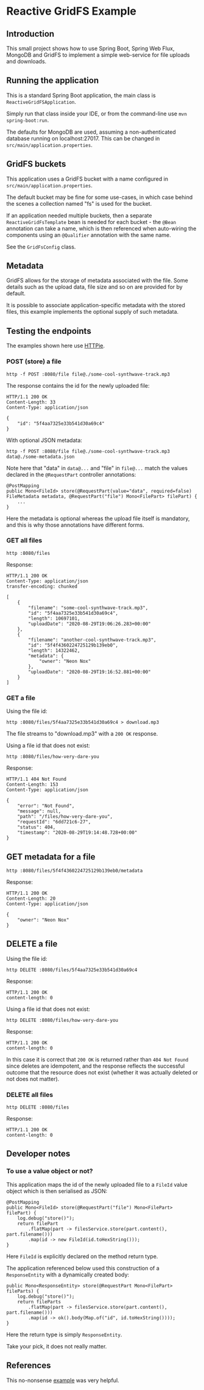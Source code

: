 # Reactive GridFS Example

## Introduction

This small project shows how to use Spring Boot, Spring Web Flux, MongoDB and GridFS to implement a simple web-service
for file uploads and downloads.

## Running the application

This is a standard Spring Boot application, the main class is `ReactiveGridFSApplication`.

Simply run that class inside your IDE, or from the command-line use `mvn spring-boot:run`.

The defaults for MongoDB are used, assuming a non-authenticated database running on localhost:27017. This can be changed
in `src/main/application.properties`.

## GridFS buckets

This application uses a GridFS bucket with a name configured in `src/main/application.properties`.

The default bucket may be fine for some use-cases, in which case behind the scenes a collection named "fs" is used for
the bucket.

If an application needed multiple buckets, then a separate `ReactiveGridFsTemplate` bean is needed for each bucket - the
`@Bean` annotation can take a name, which is then referenced when auto-wiring the components using an `@Qualifier`
annotation with the same name.

See the `GridFsConfig` class.

## Metadata

GridFS allows for the storage of metadata associated with the file. Some details such as the upload data, file size and
so on are provided for by default.

It is possible to associate application-specific metadata with the stored files, this example implements the optional
supply of such metadata.

## Testing the endpoints

The examples shown here use [HTTPie](https://httpie.org/).

### POST (store) a file

```
http -f POST :8080/file file@./some-cool-synthwave-track.mp3
```

The response contains the id for the newly uploaded file:
```
HTTP/1.1 200 OK
Content-Length: 33
Content-Type: application/json

{
    "id": "5f4aa7325e33b541d30a69c4"
}
```

With optional JSON metadata:

```
http -f POST :8080/file file@./some-cool-synthwave-track.mp3 data@./some-metadata.json
```

Note here that "data" in `data@...` and "file" in `file@...` match the values declared in the `@RequestPart` controller
annotations:

```
@PostMapping
public Mono<FileId> store(@RequestPart(value="data", required=false) FileMetadata metadata, @RequestPart("file") Mono<FilePart> filePart) {
    ...
}
```

Here the metadata is optional whereas the upload file itself is mandatory, and this is why those annotations have
different forms.

### GET all files

```
http :8080/files
```

Response:

```
HTTP/1.1 200 OK
Content-Type: application/json
transfer-encoding: chunked

[
    {
        "filename": "some-cool-synthwave-track.mp3",
        "id": "5f4aa7325e33b541d30a69c4",
        "length": 10697101,
        "uploadDate": "2020-08-29T19:06:26.283+00:00"
    },
    {
        "filename": "another-cool-synthwave-track.mp3",
        "id": "5f4f4360224725129b139eb0",
        "length": 14322462,
        "metadata": {
            "owner": "Neon Nox"
        },
        "uploadDate": "2020-08-29T19:16:52.881+00:00"
    }
]
```

### GET a file

Using the file id:

```
http :8080/files/5f4aa7325e33b541d30a69c4 > download.mp3
```

The file streams to "download.mp3" with a `200 OK` response.

Using a file id that does not exist:

```
http :8080/files/how-very-dare-you
```

Response:

```
HTTP/1.1 404 Not Found
Content-Length: 153
Content-Type: application/json

{
    "error": "Not Found",
    "message": null,
    "path": "/files/how-very-dare-you",
    "requestId": "6dd721c6-27",
    "status": 404,
    "timestamp": "2020-08-29T19:14:48.728+00:00"
}
```

## GET metadata for a file

```
http :8080/files/5f4f4360224725129b139eb0/metadata
```

Response:

```
HTTP/1.1 200 OK
Content-Length: 20
Content-Type: application/json

{
    "owner": "Neon Nox"
}
```

## DELETE a file

Using the file id:

```
http DELETE :8080/files/5f4aa7325e33b541d30a69c4
```

Response:

```
HTTP/1.1 200 OK
content-length: 0
```

Using a file id that does not exist:

```
http DELETE :8080/files/how-very-dare-you
```

Response:

```
HTTP/1.1 200 OK
content-length: 0
```

In this case it is correct that `200 OK` is returned rather than `404 Not Found` since deletes are idempotent, and the
response reflects the successful outcome that the resource does not exist (whether it was actually deleted or not does
not matter).

### DELETE all files

```
http DELETE :8080/files
```

Response:

```
HTTP/1.1 200 OK
content-length: 0
```

## Developer notes

### To use a value object or not?

This application maps the id of the newly uploaded file to a `FileId` value object which is then serialised as JSON:

```
@PostMapping
public Mono<FileId> store(@RequestPart("file") Mono<FilePart> filePart) {
    log.debug("store()");
    return filePart
        .flatMap(part -> filesService.store(part.content(), part.filename()))
        .map(id -> new FileId(id.toHexString()));
}
```

Here `FileId` is explicitly declared on the method return type.

The application referenced below used this construction of a `ResponseEntity` with a dynamically created body:

```
public Mono<ResponseEntity> store(@RequestPart Mono<FilePart> fileParts) {
    log.debug("store()");
    return fileParts
        .flatMap(part -> filesService.store(part.content(), part.filename()))
        .map(id -> ok().body(Map.of("id", id.toHexString())));
}

```

Here the return type is simply `ResponseEntity`.

Take your pick, it does not really matter.

## References

This no-nonsense [example](https://github.com/hantsy/spring-reactive-sample/tree/master/boot-data-mongo-gridfs) was very
helpful.
